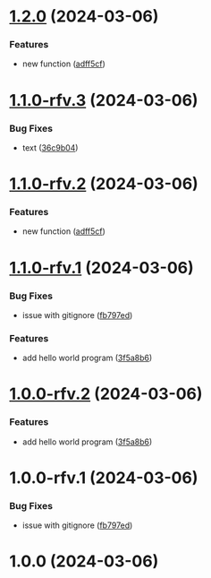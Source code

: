 # [1.2.0](https://github.com/Zalaras/scratch/compare/v1.1.0...v1.2.0) (2024-03-06)


### Features

* new function ([adff5cf](https://github.com/Zalaras/scratch/commit/adff5cfa286b4b99e7a4153cf921e23b4cbc138d))
# [1.1.0-rfv.3](https://github.com/Zalaras/scratch/compare/v1.1.0-rfv.2...v1.1.0-rfv.3) (2024-03-06)


### Bug Fixes

* text ([36c9b04](https://github.com/Zalaras/scratch/commit/36c9b042637f1b1b01fcc03caa01c2a1828322ef))

# [1.1.0-rfv.2](https://github.com/Zalaras/scratch/compare/v1.1.0-rfv.1...v1.1.0-rfv.2) (2024-03-06)


### Features

* new function ([adff5cf](https://github.com/Zalaras/scratch/commit/adff5cfa286b4b99e7a4153cf921e23b4cbc138d))

# [1.1.0-rfv.1](https://github.com/Zalaras/scratch/compare/v1.0.0...v1.1.0-rfv.1) (2024-03-06)


### Bug Fixes

* issue with gitignore ([fb797ed](https://github.com/Zalaras/scratch/commit/fb797edd8b484f38acba0f05c52f5b26e7a246a2))


### Features

* add hello world program ([3f5a8b6](https://github.com/Zalaras/scratch/commit/3f5a8b6fa6d28976a4552d7dbc9047c5eb1f857b))

# [1.0.0-rfv.2](https://github.com/Zalaras/scratch/compare/v1.0.0-rfv.1...v1.0.0-rfv.2) (2024-03-06)


### Features

* add hello world program ([3f5a8b6](https://github.com/Zalaras/scratch/commit/3f5a8b6fa6d28976a4552d7dbc9047c5eb1f857b))

# 1.0.0-rfv.1 (2024-03-06)


### Bug Fixes

* issue with gitignore ([fb797ed](https://github.com/Zalaras/scratch/commit/fb797edd8b484f38acba0f05c52f5b26e7a246a2))


# 1.0.0 (2024-03-06)
